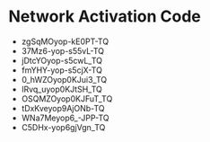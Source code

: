 # Network Activation Code
* zgSqMOyop-kE0PT-TQ
* 37Mz6-yop-s55vL-TQ
* jDtcYOyop-s5cwL_TQ
* fmYHY-yop-s5cjX-TQ
* 0_hWZOyop0KJui3_TQ
* lRvq_uyop0KJtSH_TQ
* OSQMZOyop0KJFuT_TQ
* tDxKveyop9AjONb-TQ
* WNa7Meyop6_-JPP-TQ
* C5DHx-yop6gjVgn_TQ